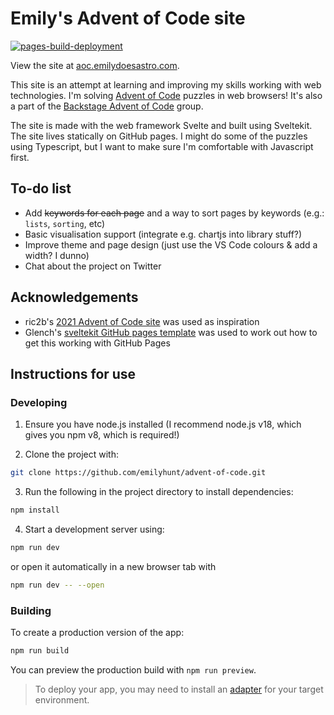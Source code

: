 # Emily's Advent of Code site

[![pages-build-deployment](https://github.com/emilyhunt/aoc.emilydoesastro.com/actions/workflows/pages/pages-build-deployment/badge.svg)](https://github.com/emilyhunt/aoc.emilydoesastro.com/actions/workflows/pages/pages-build-deployment)

View the site at [aoc.emilydoesastro.com](https://aoc.emilydoesastro.com/).

This site is an attempt at learning and improving my skills working with web technologies. I'm solving [Advent of Code](https://adventofcode.com/) puzzles in web browsers! It's also a part of the [Backstage Advent of Code](https://github.com/emilyhunt/backstage-advent-of-code) group.

The site is made with the web framework Svelte and built using Sveltekit. The site lives statically on GitHub pages. I might do some of the puzzles using Typescript, but I want to make sure I'm comfortable with Javascript first.

## To-do list

* Add ~~keywords for each page~~ and a way to sort pages by keywords (e.g.: `lists`, `sorting`, etc)
* Basic visualisation support (integrate e.g. chartjs into library stuff?)
* Improve theme and page design (just use the VS Code colours & add a width? I dunno)
* Chat about the project on Twitter

## Acknowledgements
* ric2b's [2021 Advent of Code site](https://github.com/ric2b/advent-of-code/tree/master/2021) was used as inspiration
* Glench's [sveltekit GitHub pages template](https://github.com/Glench/sveltekit-github-pages-template) was used to work out how to get this working with GitHub Pages




## Instructions for use

### Developing

1. Ensure you have node.js installed (I recommend node.js v18, which gives you npm v8, which is required!)

2. Clone the project with:

```bash
git clone https://github.com/emilyhunt/advent-of-code.git
```

3. Run the following in the project directory to install dependencies:

```bash
npm install
```

4. Start a development server using:

```bash
npm run dev
```
or open it automatically in a new browser tab with
```bash
npm run dev -- --open
```

### Building

To create a production version of the app:

```bash
npm run build
```

You can preview the production build with `npm run preview`.

> To deploy your app, you may need to install an [adapter](https://kit.svelte.dev/docs/adapters) for your target environment.
